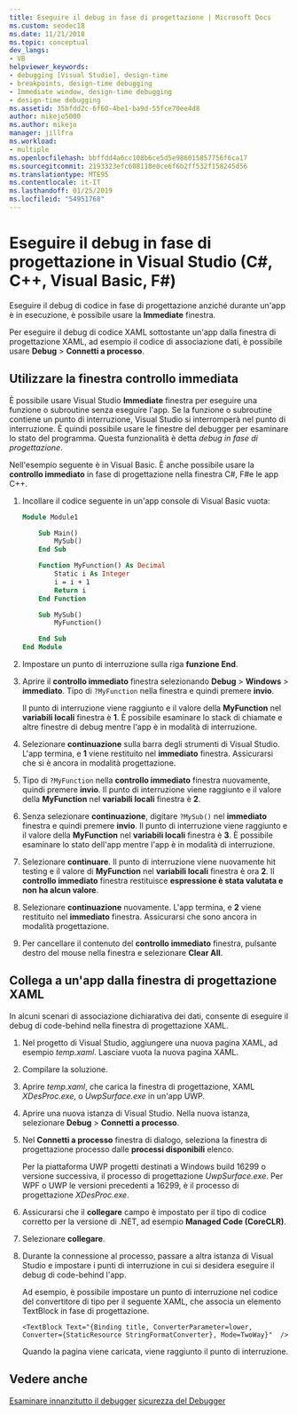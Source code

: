 ```yaml
---
title: Eseguire il debug in fase di progettazione | Microsoft Docs
ms.custom: seodec18
ms.date: 11/21/2018
ms.topic: conceptual
dev_langs:
- VB
helpviewer_keywords:
- debugging [Visual Studio], design-time
- breakpoints, design-time debugging
- Immediate window, design-time debugging
- design-time debugging
ms.assetid: 35bfdd2c-6f60-4be1-ba9d-55fce70ee4d8
author: mikejo5000
ms.author: mikejo
manager: jillfra
ms.workload:
- multiple
ms.openlocfilehash: bbffdd4a6cc108b6ce5d5e986015857756f6ca17
ms.sourcegitcommit: 2193323efc608118e0ce6f6b2ff532f158245d56
ms.translationtype: MTE95
ms.contentlocale: it-IT
ms.lasthandoff: 01/25/2019
ms.locfileid: "54951768"
---
```

# <a name="debug-at-design-time-in-visual-studio-c-c-visual-basic-f"></a>Eseguire il debug in fase di progettazione in Visual Studio (C#, C++, Visual Basic, F#)

Eseguire il debug di codice in fase di progettazione anziché durante un'app è in esecuzione, è possibile usare la **Immediate** finestra. 

Per eseguire il debug di codice XAML sottostante un'app dalla finestra di progettazione XAML, ad esempio il codice di associazione dati, è possibile usare **Debug** > **Connetti a processo**.
  
## <a name="use-the-immediate-window"></a>Utilizzare la finestra controllo immediata  

È possibile usare Visual Studio **Immediate** finestra per eseguire una funzione o subroutine senza eseguire l'app. Se la funzione o subroutine contiene un punto di interruzione, Visual Studio si interromperà nel punto di interruzione. È quindi possibile usare le finestre del debugger per esaminare lo stato del programma. Questa funzionalità è detta *debug in fase di progettazione*.  

Nell'esempio seguente è in Visual Basic. È anche possibile usare la **controllo immediato** in fase di progettazione nella finestra C#, F#e le app C++.

1. Incollare il codice seguente in un'app console di Visual Basic vuota:  
   
   ```vb  
   Module Module1
   
       Sub Main()
           MySub()
       End Sub
   
       Function MyFunction() As Decimal
           Static i As Integer
           i = i + 1
           Return i
       End Function
   
       Sub MySub()
           MyFunction()
   
       End Sub
   End Module
   ```  
   
1. Impostare un punto di interruzione sulla riga **funzione End**.  
   
1. Aprire il **controllo immediato** finestra selezionando **Debug** > **Windows** > **immediato**. Tipo di `?MyFunction` nella finestra e quindi premere **invio**.   
   
   Il punto di interruzione viene raggiunto e il valore della **MyFunction** nel **variabili locali** finestra è **1**. È possibile esaminare lo stack di chiamate e altre finestre di debug mentre l'app è in modalità di interruzione. 
   
1. Selezionare **continuazione** sulla barra degli strumenti di Visual Studio. L'app termina, e **1** viene restituito nel **immediato** finestra. Assicurarsi che si è ancora in modalità progettazione.  
   
1. Tipo di `?MyFunction` nella **controllo immediato** finestra nuovamente, quindi premere **invio**. Il punto di interruzione viene raggiunto e il valore della **MyFunction** nel **variabili locali** finestra è **2**. 
   
1. Senza selezionare **continuazione**, digitare `?MySub()` nel **immediato** finestra e quindi premere **invio**. Il punto di interruzione viene raggiunto e il valore della **MyFunction** nel **variabili locali** finestra è **3**. È possibile esaminare lo stato dell'app mentre l'app è in modalità di interruzione. 
   
1. Selezionare **continuare**. Il punto di interruzione viene nuovamente hit testing e il valore di **MyFunction** nel **variabili locali** finestra è ora **2**. Il **controllo immediato** finestra restituisce **espressione è stata valutata e non ha alcun valore**.
   
1. Selezionare **continuazione** nuovamente. L'app termina, e **2** viene restituito nel **immediato** finestra. Assicurarsi che sono ancora in modalità progettazione.
   
1. Per cancellare il contenuto del **controllo immediato** finestra, pulsante destro del mouse nella finestra e selezionare **Clear All**. 

## <a name="attach-to-an-app-from-the-xaml-designer"></a>Collega a un'app dalla finestra di progettazione XAML

In alcuni scenari di associazione dichiarativa dei dati, consente di eseguire il debug di code-behind nella finestra di progettazione XAML.

1. Nel progetto di Visual Studio, aggiungere una nuova pagina XAML, ad esempio *temp.xaml*. Lasciare vuota la nuova pagina XAML. 
   
1. Compilare la soluzione.
   
1. Aprire *temp.xaml*, che carica la finestra di progettazione, XAML *XDesProc.exe*, o *UwpSurface.exe* in un'app UWP. 
   
1. Aprire una nuova istanza di Visual Studio. Nella nuova istanza, selezionare **Debug** > **Connetti a processo**. 
   
1. Nel **Connetti a processo** finestra di dialogo, seleziona la finestra di progettazione processo dalle **processi disponibili** elenco.
   
   Per la piattaforma UWP progetti destinati a Windows build 16299 o versione successiva, il processo di progettazione *UwpSurface.exe*. Per WPF o UWP le versioni precedenti a 16299, è il processo di progettazione *XDesProc.exe*.
   
1. Assicurarsi che il **collegare** campo è impostato per il tipo di codice corretto per la versione di .NET, ad esempio **Managed Code (CoreCLR)**. 
   
1. Selezionare **collegare**.
   
1. Durante la connessione al processo, passare a altra istanza di Visual Studio e impostare i punti di interruzione in cui si desidera eseguire il debug di code-behind l'app.
   
   Ad esempio, è possibile impostare un punto di interruzione nel codice del convertitore di tipo per il seguente XAML, che associa un elemento TextBlock in fase di progettazione.
   
    ```xaml
    <TextBlock Text="{Binding title, ConverterParameter=lower, Converter={StaticResource StringFormatConverter}, Mode=TwoWay}"  />
    ```
   Quando la pagina viene caricata, viene raggiunto il punto di interruzione.
  
## <a name="see-also"></a>Vedere anche  
 [Esaminare innanzitutto il debugger](../debugger/debugger-feature-tour.md) [sicurezza del Debugger](../debugger/debugger-security.md)   